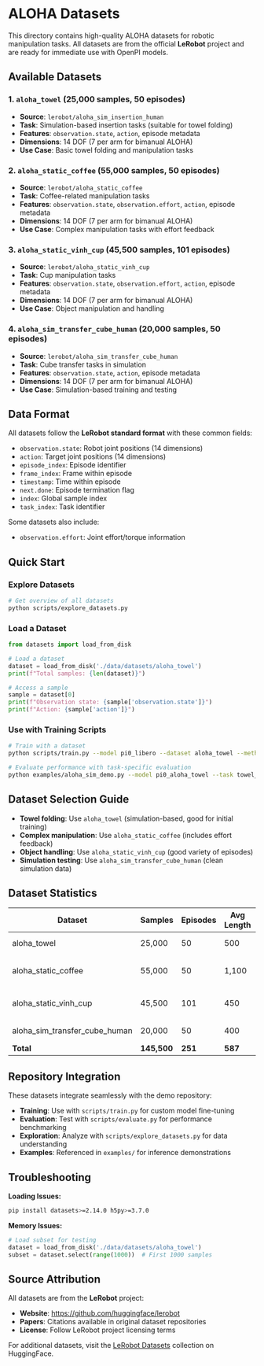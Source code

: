 # ALOHA Datasets

This directory contains high-quality ALOHA datasets for robotic manipulation tasks. All datasets are from the official **LeRobot** project and are ready for immediate use with OpenPI models.

## Available Datasets

### 1. `aloha_towel` (25,000 samples, 50 episodes)
- **Source**: `lerobot/aloha_sim_insertion_human`
- **Task**: Simulation-based insertion tasks (suitable for towel folding)
- **Features**: `observation.state`, `action`, episode metadata
- **Dimensions**: 14 DOF (7 per arm for bimanual ALOHA)
- **Use Case**: Basic towel folding and manipulation tasks

### 2. `aloha_static_coffee` (55,000 samples, 50 episodes)
- **Source**: `lerobot/aloha_static_coffee`
- **Task**: Coffee-related manipulation tasks
- **Features**: `observation.state`, `observation.effort`, `action`, episode metadata
- **Dimensions**: 14 DOF (7 per arm for bimanual ALOHA)
- **Use Case**: Complex manipulation tasks with effort feedback

### 3. `aloha_static_vinh_cup` (45,500 samples, 101 episodes)
- **Source**: `lerobot/aloha_static_vinh_cup`
- **Task**: Cup manipulation tasks
- **Features**: `observation.state`, `observation.effort`, `action`, episode metadata
- **Dimensions**: 14 DOF (7 per arm for bimanual ALOHA)
- **Use Case**: Object manipulation and handling

### 4. `aloha_sim_transfer_cube_human` (20,000 samples, 50 episodes)
- **Source**: `lerobot/aloha_sim_transfer_cube_human`
- **Task**: Cube transfer tasks in simulation
- **Features**: `observation.state`, `action`, episode metadata
- **Dimensions**: 14 DOF (7 per arm for bimanual ALOHA)
- **Use Case**: Simulation-based training and testing

## Data Format

All datasets follow the **LeRobot standard format** with these common fields:

- `observation.state`: Robot joint positions (14 dimensions)
- `action`: Target joint positions (14 dimensions)
- `episode_index`: Episode identifier
- `frame_index`: Frame within episode
- `timestamp`: Time within episode
- `next.done`: Episode termination flag
- `index`: Global sample index
- `task_index`: Task identifier

Some datasets also include:
- `observation.effort`: Joint effort/torque information

## Quick Start

### Explore Datasets
```bash
# Get overview of all datasets
python scripts/explore_datasets.py
```

### Load a Dataset
```python
from datasets import load_from_disk

# Load a dataset
dataset = load_from_disk('./data/datasets/aloha_towel')
print(f"Total samples: {len(dataset)}")

# Access a sample
sample = dataset[0]
print(f"Observation state: {sample['observation.state']}")
print(f"Action: {sample['action']}")
```

### Use with Training Scripts
```bash
# Train with a dataset
python scripts/train.py --model pi0_libero --dataset aloha_towel --method lora

# Evaluate performance with task-specific evaluation
python examples/aloha_sim_demo.py --model pi0_aloha_towel --task towel_folding --evaluation-mode task_specific --episodes 10
```

## Dataset Selection Guide

- **Towel folding**: Use `aloha_towel` (simulation-based, good for initial training)
- **Complex manipulation**: Use `aloha_static_coffee` (includes effort feedback)
- **Object handling**: Use `aloha_static_vinh_cup` (good variety of episodes)  
- **Simulation testing**: Use `aloha_sim_transfer_cube_human` (clean simulation data)

## Dataset Statistics

| Dataset | Samples | Episodes | Avg Length | Features | Size |
|---------|---------|----------|------------|----------|------|
| aloha_towel | 25,000 | 50 | 500 | state, action | 3.7MB |
| aloha_static_coffee | 55,000 | 50 | 1,100 | state, effort, action | 11MB |
| aloha_static_vinh_cup | 45,500 | 101 | 450 | state, effort, action | 9.4MB |
| aloha_sim_transfer_cube_human | 20,000 | 50 | 400 | state, action | 3.0MB |
| **Total** | **145,500** | **251** | **587** | - | **~28MB** |


## Repository Integration

These datasets integrate seamlessly with the demo repository:

- **Training**: Use with `scripts/train.py` for custom model fine-tuning
- **Evaluation**: Test with `scripts/evaluate.py` for performance benchmarking  
- **Exploration**: Analyze with `scripts/explore_datasets.py` for data understanding
- **Examples**: Referenced in `examples/` for inference demonstrations

## Troubleshooting

**Loading Issues:**
```bash
pip install datasets>=2.14.0 h5py>=3.7.0
```

**Memory Issues:**
```python
# Load subset for testing
dataset = load_from_disk('./data/datasets/aloha_towel')
subset = dataset.select(range(1000))  # First 1000 samples
```

## Source Attribution

All datasets are from the **LeRobot** project:
- **Website**: https://github.com/huggingface/lerobot
- **Papers**: Citations available in original dataset repositories
- **License**: Follow LeRobot project licensing terms

For additional datasets, visit the [LeRobot Datasets](https://huggingface.co/lerobot) collection on HuggingFace. 